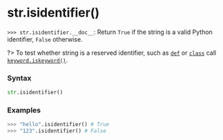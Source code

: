 # str.isidentifier()

`>>> str.isidentifier.__doc__`: Return `True` if the string is a valid Python identifier, `False` otherwise.

?> To test whether string is a reserved identifier, such as [`def`](/statements/def.md) or [`class`](/statements/class.md) call [`keyword.iskeyword()`](/modules/keyword/iskeyword.md).

### Syntax

```python
str.isidentifier()
```

### Examples

```python
>>> "hello".isidentifier() # True
>>> "123".isidentifier() # False
```